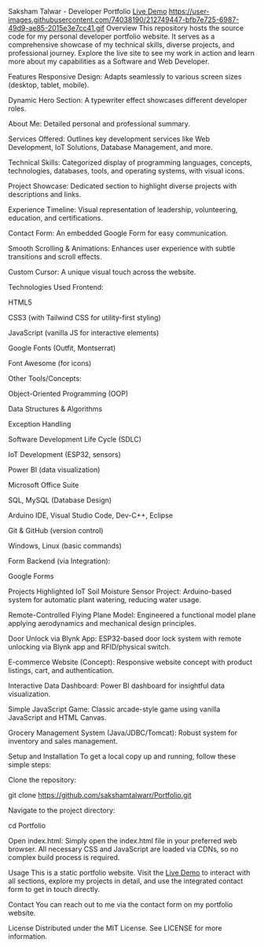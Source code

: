 Saksham Talwar - Developer Portfolio
[Live Demo](https://sakshamtalwarr.github.io/Portfolio/)
https://user-images.githubusercontent.com/74038190/212749447-bfb7e725-6987-49d9-ae85-2015e3e7cc41.gif
Overview
This repository hosts the source code for my personal developer portfolio website. It serves as a comprehensive showcase of my technical skills, diverse projects, and professional journey. Explore the live site to see my work in action and learn more about my capabilities as a Software and Web Developer.

Features
Responsive Design: Adapts seamlessly to various screen sizes (desktop, tablet, mobile).

Dynamic Hero Section: A typewriter effect showcases different developer roles.

About Me: Detailed personal and professional summary.

Services Offered: Outlines key development services like Web Development, IoT Solutions, Database Management, and more.

Technical Skills: Categorized display of programming languages, concepts, technologies, databases, tools, and operating systems, with visual icons.

Project Showcase: Dedicated section to highlight diverse projects with descriptions and links.

Experience Timeline: Visual representation of leadership, volunteering, education, and certifications.

Contact Form: An embedded Google Form for easy communication.

Smooth Scrolling & Animations: Enhances user experience with subtle transitions and scroll effects.

Custom Cursor: A unique visual touch across the website.

Technologies Used
Frontend:

HTML5

CSS3 (with Tailwind CSS for utility-first styling)

JavaScript (vanilla JS for interactive elements)

Google Fonts (Outfit, Montserrat)

Font Awesome (for icons)

Other Tools/Concepts:

Object-Oriented Programming (OOP)

Data Structures & Algorithms

Exception Handling

Software Development Life Cycle (SDLC)

IoT Development (ESP32, sensors)

Power BI (data visualization)

Microsoft Office Suite

SQL, MySQL (Database Design)

Arduino IDE, Visual Studio Code, Dev-C++, Eclipse

Git & GitHub (version control)

Windows, Linux (basic commands)

Form Backend (via Integration):

Google Forms

Projects Highlighted
IoT Soil Moisture Sensor Project: Arduino-based system for automatic plant watering, reducing water usage.

Remote-Controlled Flying Plane Model: Engineered a functional model plane applying aerodynamics and mechanical design principles.

Door Unlock via Blynk App: ESP32-based door lock system with remote unlocking via Blynk app and RFID/physical switch.

E-commerce Website (Concept): Responsive website concept with product listings, cart, and authentication.

Interactive Data Dashboard: Power BI dashboard for insightful data visualization.

Simple JavaScript Game: Classic arcade-style game using vanilla JavaScript and HTML Canvas.

Grocery Management System (Java/JDBC/Tomcat): Robust system for inventory and sales management.

Setup and Installation
To get a local copy up and running, follow these simple steps:

Clone the repository:

git clone https://github.com/sakshamtalwarr/Portfolio.git

Navigate to the project directory:

cd Portfolio

Open index.html:
Simply open the index.html file in your preferred web browser. All necessary CSS and JavaScript are loaded via CDNs, so no complex build process is required.

Usage
This is a static portfolio website. Visit the [Live Demo](https://sakshamtalwarr.github.io/Portfolio/) to interact with all sections, explore my projects in detail, and use the integrated contact form to get in touch directly.

Contact
You can reach out to me via the contact form on my portfolio website.

License
Distributed under the MIT License. See LICENSE for more information.
